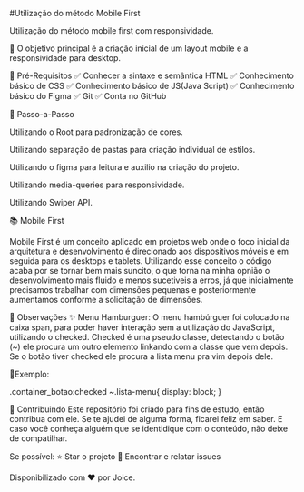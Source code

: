 #Utilização do método Mobile First

Utilização do método mobile first com responsividade.

💎 O objetivo principal é a criação inicial de um layout mobile e a responsividade para desktop.

🛑 Pré-Requisitos
✅ Conhecer a sintaxe e semântica HTML ✅ Conhecimento básico de CSS ✅ Conhecimento básico de JS(Java Script) ✅ Conhecimento básico do Figma ✅ Git ✅ Conta no GitHub

👣 Passo-a-Passo

Utilizando o Root para padronização de cores.

Utilizando separação de pastas para criação individual de estilos.

Utilizando o figma para leitura e auxilio na criação do projeto.

Utilizando media-queries para responsividade.

Utilizando Swiper API.

📚 Mobile First

Mobile First é um conceito aplicado em projetos web onde o foco inicial da arquitetura e desenvolvimento é direcionado aos dispositivos móveis e em seguida para os desktops e tablets.
Utilizando esse conceito o código acaba por se tornar bem mais suncito, o que torna na minha opnião o desenvolvimento mais fluido e menos sucetiveis a erros, já que inicialmente precisamos 
trabalhar com dimensões pequenas e posteriormente aumentamos conforme a solicitação de dimensões.

🧮 Observações
✨ Menu Hamburguer: 
O menu hambúrguer foi colocado na caixa span, para poder haver interação sem a utilização do JavaScript, utilizando o checked.
Checked é uma pseudo classe, detectando o botão (~) ele procura um outro elemento linkando com a classe que vem depois. Se o botão tiver checked ele procura a lista menu pra vim depois dele.


🔺Exemplo: 

.container_botao:checked ~.lista-menu{
    display: block;
}


🤝 Contribuindo
Este repositório foi criado para fins de estudo, então contribua com ele. Se te ajudei de alguma forma, ficarei feliz em saber. E caso você conheça alguém que se identidique com o conteúdo, não deixe de compatilhar.

Se possível: ⭐️ Star o projeto 🐛 Encontrar e relatar issues

Disponibilizado com ♥ por Joice.
